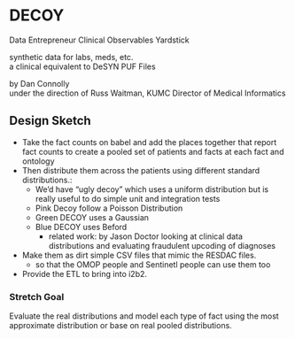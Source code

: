 # DECOY

Data Entrepreneur Clinical Observables Yardstick

synthetic data for labs, meds, etc.  
a clinical equivalent to DeSYN PUF Files

by Dan Connolly  
under the direction of Russ Waitman, KUMC Director of Medical Informatics
 
## Design Sketch

- Take the fact counts on babel and add the places together that report fact counts to create a pooled set of patients and facts at each fact and ontology
- Then distribute them across the patients using different standard distributions.:
  - We’d have “ugly decoy” which uses a uniform distribution but is really useful to do simple unit and integration tests
  - Pink Decoy follow a Poisson Distribution
  - Green DECOY uses a Gaussian
  - Blue DECOY uses Beford
    - related work: by Jason Doctor looking at clinical data distributions and evaluating fraudulent upcoding of diagnoses
- Make them as dirt simple CSV files that mimic the RESDAC files.
  - so that the OMOP people and Sentinetl people can use them too
- Provide the ETL to bring into i2b2.

### Stretch Goal

Evaluate the real distributions and model each type of fact using the most approximate distribution or base on real pooled distributions.
